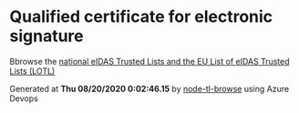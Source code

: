 # Qualified certificate for electronic signature 
 Bbrowse the [national eIDAS Trusted Lists and the EU List of eIDAS Trusted Lists (LOTL)](https://webgate.ec.europa.eu/tl-browser/#/) 
 
 
Generated at **Thu 08/20/2020  0:02:46.15** by [node-tl-browse](https://github.com/ymedlop/node-tl-browser) using Azure Devops 
